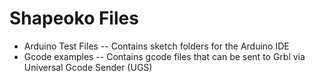 # Shapeoko Files
- Arduino Test Files
-- Contains sketch folders for the Arduino IDE
- Gcode examples
-- Contains gcode files that can be sent to Grbl via Universal Gcode Sender (UGS)

